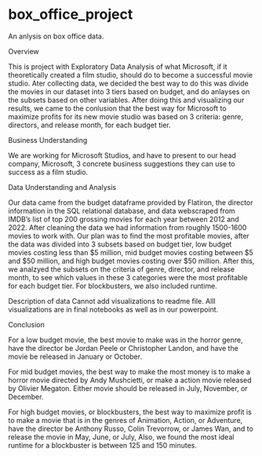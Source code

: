 # box_office_project
 An anlysis on box office data.

Overview

This is project with Exploratory Data Analysis of what Microsoft, if it theoretically created a film studio, should do to become a successful movie studio. Ater collecting data, we decided the best way to do this was divide the movies in our dataset into 3 tiers based on budget, and do anlayses on the subsets based on other variables. After doing this and visualizing our results, we came to the conlusion that the best way for Microsoft to maximize profits for its new movie studio was based on 3 criteria: genre, directors, and release month, for each budget tier. 

Business Understanding

We are working for Microsoft Studios, and have to present to our head company, Microsoft, 3 concrete business suggestions they can use to success as a film studio.

Data Understanding and Analysis

Our data came from the budget dataframe provided by Flatiron, the director information in the SQL relational database, and data webscraped from IMDB’s list of top 200 grossing movies for each year between 2012 and 2022. After cleaning the data we had information from roughly 1500-1600 movies to work with. Our plan was to find the most profitable movies, after the data was divided into 3 subsets based on budget tier, low budget movies costing less than $5 million, mid budget movies costing between $5 and $50 million, and high budget movies costing over $50 million. After this, we analzyed the subsets on the criteria of genre, director, and release month, to see which values in these 3 categories were the most profitable for each budget tier.  For blockbusters, we also included runtime.

Description of data
Cannot add visualizations to readme file. Alll visualizations are in final notebooks as well as in our powerpoint.

Conclusion

For a low budget movie, the best movie to make was in the horror genre, have the director be Jordan Peele or Christopher Landon, and have the movie be released in January or October. 

For mid budget movies, the best way to make the most money is to make a horror movie directed by Andy Mushcietti, or make a action movie released by Olivier Megaton. Either movie should be released in July, November, or December. 

For high budget movies, or blockbusters, the best way to maximize profit is to make a movie that is in the genres of Animation, Action, or Adventure, have the director be Anthony Russo, Colin Trevorrow, or James Wan, and to release the movie in May, June, or July, Also, we found the most ideal runtime for a blockbuster is between 125 and 150 minutes. 







